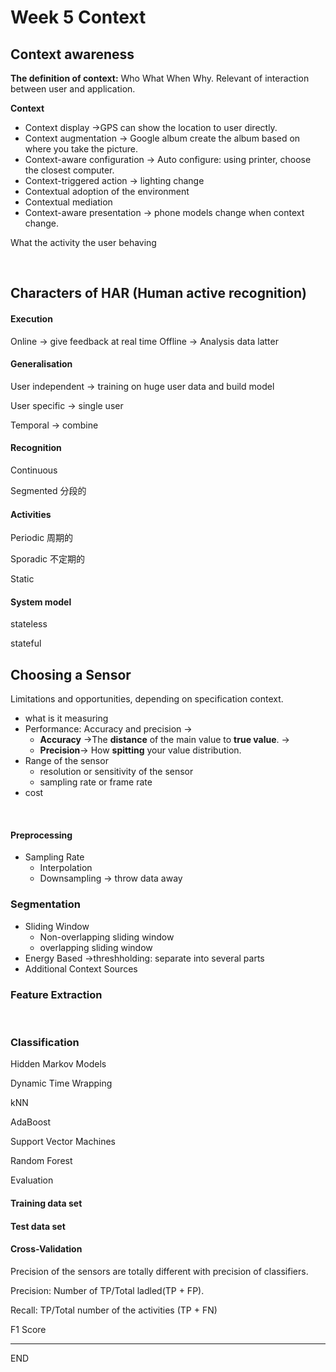 # Week 5 Context

## Context awareness

**The definition of context:**
Who What When Why.
Relevant of interaction between user and application.

**Context**

* Context display ->GPS can show the location to user directly.
* Context augmentation -> Google album create the album based on where you take the picture.
* Context-aware configuration -> Auto configure: using printer, choose the closest computer.
* Context-triggered action -> lighting change
* Contextual adoption of the environment
* Contextual mediation
* Context-aware presentation -> phone models change when context change.

What the activity the user behaving

<br />

## Characters of HAR (Human active recognition)

#### Execution

Online -> give feedback at real time
Offline -> Analysis data latter

#### Generalisation

User independent -> training on huge user data and build model

User specific -> single user

Temporal -> combine


#### Recognition

Continuous

Segmented 分段的


#### Activities

Periodic 周期的

Sporadic 不定期的

Static


#### System model

stateless

stateful





## Choosing a Sensor

Limitations and opportunities, depending on specification context.

* what is it measuring 
* Performance: Accuracy and precision -> 
  * **Accuracy** ->The **distance** of the main value to **true value**. ->
  * **Precision**-> How **spitting** your value distribution.
* Range of the sensor 
  * resolution or sensitivity of the sensor
  * sampling rate or frame rate
* cost

<br />

#### Preprocessing

* Sampling Rate
  * Interpolation
  * Downsampling -> throw data away

### Segmentation

* Sliding Window
  * Non-overlapping sliding window
  * overlapping sliding window
* Energy Based ->threshholding: separate into several parts
* Additional Context Sources


### Feature Extraction

<br />


### Classification

Hidden Markov Models

Dynamic Time Wrapping

kNN

AdaBoost

Support Vector Machines

Random Forest


Evaluation



#### Training data set



#### Test data set



#### Cross-Validation



Precision of the sensors are totally different with precision of classifiers.

Precision: Number of TP/Total ladled(TP + FP).

Recall: TP/Total number of the activities (TP + FN) 

F1 Score

---

END